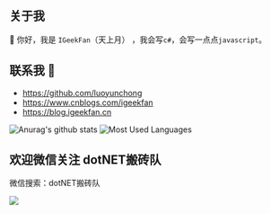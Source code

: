 ## 关于我

 👋 你好，我是 `IGeekFan`（天上月） ，我会写`c#`，会写一点点`javascript`。

##  联系我 💬

- <https://github.com/luoyunchong>
- <https://www.cnblogs.com/igeekfan>
- <https://blog.igeekfan.cn>

![Anurag's github stats](https://github-readme-stats.vercel.app/api?username=luoyunchong&show_icons=true&theme=radical)
![Most Used Languages](https://github-readme-stats.vercel.app/api/top-langs/?username=luoyunchong&theme=dark&layout=compact)

## 欢迎微信关注 dotNET搬砖队

微信搜索：dotNET搬砖队

<img class="QR-img" src="https://github.com/luoyunchong/vovo-docs/blob/master/docs/.vuepress/public/images/wechat.png?raw=true">
